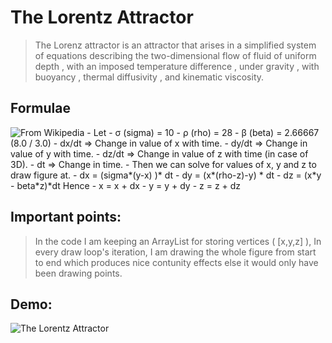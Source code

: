 # The Lorentz Attractor
> The Lorenz attractor is an attractor that arises in a simplified system of equations describing the two-dimensional flow of fluid of uniform depth , with an imposed temperature difference , under gravity , with buoyancy , thermal diffusivity , and kinematic viscosity.

## Formulae
<img src="https://wikimedia.org/api/rest_v1/media/math/render/svg/5f993e17e16f1c3ea4ad7031353c61164a226bb8" title="From Wikipedia">
- Let 
   - σ (sigma) = 10
   - ρ (rho) = 28
   - β (beta) = 2.66667 (8.0 / 3.0)
   - dx/dt => Change in value of x with time.
   - dy/dt => Change in value of y with time.
   - dz/dt => Change in value of z with time (in case of 3D).
   - dt => Change in time.
- Then we can solve for values of x, y and z to draw figure at.
   - dx = (sigma*(y-x) )* dt
   - dy = (x*(rho-z)-y) * dt
   - dz = (x*y - beta*z)*dt
   Hence
      - x = x + dx
      - y = y + dy
      - z = z + dz

## Important points:
> In the code I am keeping an ArrayList for storing vertices ( [x,y,z] ), In every draw loop's iteration, I am drawing the whole figure from start to end which produces nice contunity effects else it would only have been drawing points.

## Demo:

<img src="https://j.gifs.com/MQVgzR.gif" title="The Lorentz Attractor">
